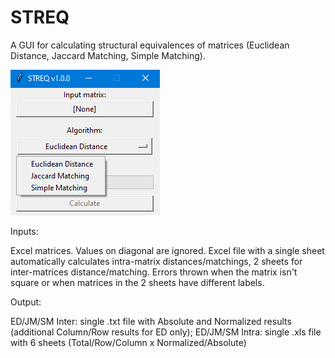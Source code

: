 # STREQ
A GUI for calculating structural equivalences of matrices (Euclidean Distance, Jaccard Matching, Simple Matching).

![alt text](https://github.com/mbiggiero/STREQ/blob/main/screenshot.png?raw=true)

Inputs: 

Excel matrices. Values on diagonal are ignored.
Excel file with a single sheet automatically calculates intra-matrix distances/matchings, 2 sheets for inter-matrices distance/matching.
Errors thrown when the matrix isn't square or when matrices in the 2 sheets have different labels.


Output:

ED/JM/SM Inter: single .txt file with Absolute and Normalized results (additional Column/Row results for ED only);
ED/JM/SM Intra: single .xls file with 6 sheets (Total/Row/Column x Normalized/Absolute)

